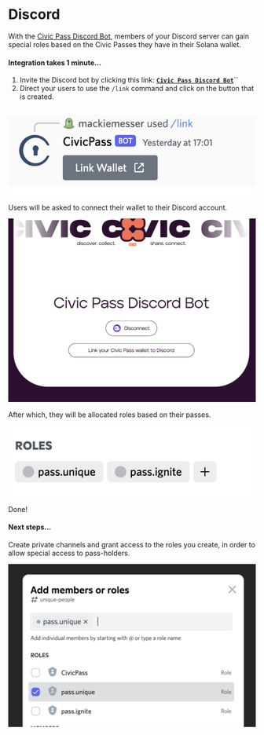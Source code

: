 # Discord

With the [Civic Pass Discord Bot](https://discord.com/api/oauth2/authorize?client\_id=984369541108875327\&permissions=2415937536\&redirect\_uri=https%3A%2F%2Fapi.civic.com%2Fdiscord%2Fregister\&response\_type=code\&scope=bot%20identify%20applications.commands), members of your Discord server can gain special roles based on the Civic Passes they have in their Solana wallet.

#### Integration takes 1 minute...

1. Invite the Discord bot by clicking this link:  [**`Civic Pass Discord Bot`**](https://discord.com/api/oauth2/authorize?client\_id=984369541108875327\&permissions=2415937536\&redirect\_uri=https%3A%2F%2Fapi.civic.com%2Fdiscord%2Fregister\&response\_type=code\&scope=bot%20identify%20applications.commands)``
2. Direct your users to use the `/link` command and click on the button that is created.

![](<../../../.gitbook/assets/image (4) (1).png>)

Users will be asked to connect their wallet to their Discord account.

![](<../../../.gitbook/assets/image (1) (1).png>)

After which, they will be allocated roles based on their passes.

![](<../../../.gitbook/assets/image (3) (1) (1).png>)

Done!

#### Next steps...&#x20;

Create private channels and grant access to the roles you create, in order to allow special access to pass-holders.

![](<../../../.gitbook/assets/image (7) (1).png>)

